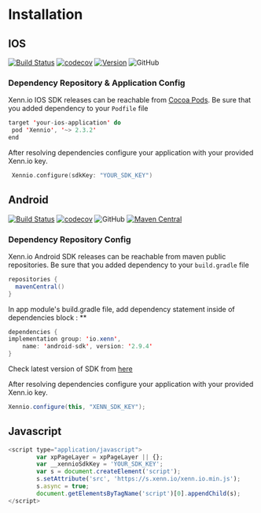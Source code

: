 # Installation

## IOS
[![Build Status](https://travis-ci.org/xennio/harray-ios-sdk.svg?branch=master)](https://travis-ci.org/xennio/harray-ios-sdk)
[![codecov](https://codecov.io/gh/xennio/harray-ios-sdk/branch/master/graph/badge.svg)](https://codecov.io/gh/xennio/harray-ios-sdk)
[![Version](https://img.shields.io/cocoapods/v/Xennio.svg?style=flat)](https://cocoapods.org/pods/Xennio)
![GitHub](https://img.shields.io/github/license/xennio/harray-ios-sdk?style=flat-square)

### Dependency Repository & Application Config

Xenn.io IOS SDK releases can be reachable from [Cocoa Pods](https://cocoapods.org/). 
Be sure that you added dependency to your `Podfile` file

```swift
target 'your-ios-application' do
 pod 'Xennio', '~> 2.3.2'
end
```

After resolving dependencies configure your application with your provided Xenn.io key.

```swift
 Xennio.configure(sdkKey: "YOUR_SDK_KEY")
```

## Android

[![Build Status](https://travis-ci.org/xennio/harray-android-sdk.svg?branch=master)](https://travis-ci.org/xennio/harray-android-sdk)
[![codecov](https://codecov.io/gh/xennio/harray-android-sdk/branch/master/graph/badge.svg)](https://codecov.io/gh/xennio/harray-android-sdk)
![GitHub](https://img.shields.io/github/license/xennio/harray-android-sdk?style=flat-square)
[![Maven Central](https://maven-badges.herokuapp.com/maven-central/io.xenn/android-sdk/badge.svg?style=plastic)](https://maven-badges.herokuapp.com/maven-central/io.xenn/android-sdk)


### Dependency Repository Config

Xenn.io Android SDK releases can be reachable from maven public repositories. 
Be sure that you added dependency to your `build.gradle` file

```java
repositories {
  mavenCentral()
}
```

In app module's build.gradle file, add dependency statement inside of dependencies block : **

```java
dependencies {
implementation group: 'io.xenn', 
    name: 'android-sdk', version: '2.9.4'
}
```

Check latest version of SDK from [here](https://mvnrepository.com/artifact/io.xenn/android-sdk)

After resolving dependencies configure your application with your provided Xenn.io key.

```java
Xennio.configure(this, "XENN_SDK_KEY");
```


## Javascript

```javascript
<script type="application/javascript">
        var xpPageLayer = xpPageLayer || {}; 
        var __xennioSdkKey = 'YOUR_SDK_KEY'; 
        var s = document.createElement('script');
        s.setAttribute('src', 'https://s.xenn.io/xenn.io.min.js'); 
        s.async = true;
        document.getElementsByTagName('script')[0].appendChild(s);
</script>
```
